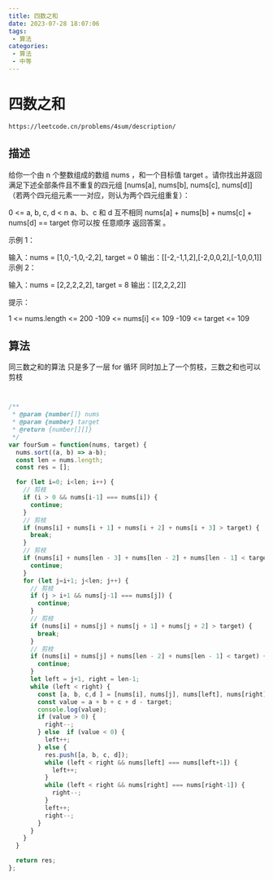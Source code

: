 ```yaml
---
title: 四数之和
date: 2023-07-28 18:07:06
tags:
 - 算法
categories:
 - 算法
 - 中等
---
```


# 四数之和

```
https://leetcode.cn/problems/4sum/description/
```


## 描述

给你一个由 n 个整数组成的数组 nums ，和一个目标值 target 。请你找出并返回满足下述全部条件且不重复的四元组 [nums[a], nums[b], nums[c], nums[d]] （若两个四元组元素一一对应，则认为两个四元组重复）：

0 <= a, b, c, d < n
a、b、c 和 d 互不相同
nums[a] + nums[b] + nums[c] + nums[d] == target
你可以按 任意顺序 返回答案 。

 

示例 1：

输入：nums = [1,0,-1,0,-2,2], target = 0
输出：[[-2,-1,1,2],[-2,0,0,2],[-1,0,0,1]]
示例 2：

输入：nums = [2,2,2,2,2], target = 8
输出：[[2,2,2,2]]
 

提示：

1 <= nums.length <= 200
-109 <= nums[i] <= 109
-109 <= target <= 109


## 算法

同三数之和的算法
只是多了一层 for 循环
同时加上了一个剪枝，三数之和也可以剪枝

```JavaScript


/**
 * @param {number[]} nums
 * @param {number} target
 * @return {number[][]}
 */
var fourSum = function(nums, target) {
  nums.sort((a, b) => a-b);
  const len = nums.length;
  const res = [];

  for (let i=0; i<len; i++) {
    // 剪枝
    if (i > 0 && nums[i-1] === nums[i]) {
      continue;
    }
    // 剪枝
    if (nums[i] + nums[i + 1] + nums[i + 2] + nums[i + 3] > target) {
      break;
    }
    // 剪枝
    if (nums[i] + nums[len - 3] + nums[len - 2] + nums[len - 1] < target) {
      continue;
    }
    for (let j=i+1; j<len; j++) {
      // 剪枝
      if (j > i+1 && nums[j-1] === nums[j]) {
        continue;
      }
      // 剪枝
      if (nums[i] + nums[j] + nums[j + 1] + nums[j + 2] > target) {
        break;
      }
      // 剪枝
      if (nums[i] + nums[j] + nums[len - 2] + nums[len - 1] < target) {
        continue;
      }
      let left = j+1, right = len-1;
      while (left < right) {
        const [a, b, c,d ] = [nums[i], nums[j], nums[left], nums[right]];
        const value = a + b + c + d - target;
        console.log(value);
        if (value > 0) {
          right--;
        } else  if (value < 0) {
          left++;
        } else {
          res.push([a, b, c, d]);
          while (left < right && nums[left] === nums[left+1]) {
            left++;
          }
          while (left < right && nums[right] === nums[right-1]) {
            right--;
          }
          left++;
          right--;
        }
      }
    }
  }

  return res;
};


```
